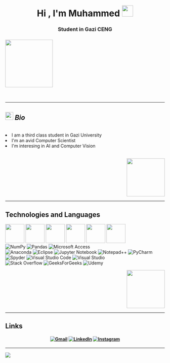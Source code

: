 <h1 align="center"><b>Hi , I'm Muhammed </b><img src="https://media.giphy.com/media/hvRJCLFzcasrR4ia7z/giphy.gif" width="35"></h1>
<h3 align="center"> Student in Gazi CENG</h3>
<h3><img src="https://media.giphy.com/media/v1.Y2lkPTc5MGI3NjExNjU2NTVlNDUyYThmZmNmZTIxYmE0YzBlOWVmNzNlODcwZDliOTA3MyZjdD1z/QTfX9Ejfra3ZmNxh6B/giphy.gif" width="150px">
</h3>
<br>
<hr>
 <h2><img src="https://media.giphy.com/media/XSmHWLpvdycR6xukzC/giphy.gif" width="25px"><i> Bio </i></h2>
<br>
<li> I am a third class  student  in Gazi University</li>
<li> I'm an avid Computer Scientist</li>
<li>I'm interesing in AI and Computer Vision </li>
<br>
<p align="right"><img src="https://media.giphy.com/media/IeRdg7gLkfK1ly2mFU/giphy.gif" width="120px"></p>
<hr>
<h2>Technologies and Languages</h2>
<p>	


 <img src="https://user-images.githubusercontent.com/103220416/222140931-e0397636-c583-45e3-bf38-d662ac004b22.png" width="60px"> <img src="https://user-images.githubusercontent.com/103220416/222141080-7c62e2db-9932-4cbe-b216-9e110b14c8b7.png" width="60px"> <img src="https://user-images.githubusercontent.com/103220416/222141156-a8fd446b-97f6-4d50-874e-c188d5fc5dfe.png" width="60px">   <img src="https://user-images.githubusercontent.com/103220416/222141459-60d8ef73-8029-4dd8-8df2-7fcc8695209c.png" width="60px"> <img src="https://user-images.githubusercontent.com/103220416/222142796-a20435b4-126e-4694-a7ff-ab6d701284c0.png" width="60px"> <img src="https://user-images.githubusercontent.com/103220416/222143101-6efa2213-8e6a-4e87-912a-d7aef623536c.png" width="60px">
 <br>
![NumPy](https://img.shields.io/badge/numpy-%23013243.svg?style=for-the-badge&logo=numpy&logoColor=white) ![Pandas](https://img.shields.io/badge/pandas-%23150458.svg?style=for-the-badge&logo=pandas&logoColor=white) ![Microsoft Access](https://img.shields.io/badge/Microsoft_Access-A4373A?style=for-the-badge&logo=microsoft-access&logoColor=white)
 <br> ![Anaconda](https://img.shields.io/badge/Anaconda-%2344A833.svg?style=for-the-badge&logo=anaconda&logoColor=white) ![Eclipse](https://img.shields.io/badge/Eclipse-FE7A16.svg?style=for-the-badge&logo=Eclipse&logoColor=white) ![Jupyter Notebook](https://img.shields.io/badge/jupyter-%23FA0F00.svg?style=for-the-badge&logo=jupyter&logoColor=white) ![Notepad++](https://img.shields.io/badge/Notepad++-90E59A.svg?style=for-the-badge&logo=notepad%2b%2b&logoColor=black) ![PyCharm](https://img.shields.io/badge/pycharm-143?style=for-the-badge&logo=pycharm&logoColor=black&color=black&labelColor=green) ![Spyder](https://img.shields.io/badge/Spyder-838485?style=for-the-badge&logo=spyder%20ide&logoColor=maroon) ![Visual Studio Code](https://img.shields.io/badge/Visual%20Studio%20Code-0078d7.svg?style=for-the-badge&logo=visual-studio-code&logoColor=white) ![Visual Studio](https://img.shields.io/badge/Visual%20Studio-5C2D91.svg?style=for-the-badge&logo=visual-studio&logoColor=white) 
 <br> ![Stack Overflow](https://img.shields.io/badge/-Stackoverflow-FE7A16?style=for-the-badge&logo=stack-overflow&logoColor=white) ![GeeksForGeeks](https://img.shields.io/badge/GeeksforGeeks-gray?style=for-the-badge&logo=geeksforgeeks&logoColor=35914c) ![Udemy](https://img.shields.io/badge/Udemy-A435F0?style=for-the-badge&logo=Udemy&logoColor=white)



</p>
<p align="right"><img src="https://media.giphy.com/media/lr1QZ7prMwwkqSSVLa/giphy.gif" width="120px">
</p>
<hr>
<h2>Links</h2>
<h4 align="center">
  
  <a href="mailto:6ncafertasdelen@gmail.com" target="_blank">![Gmail](https://img.shields.io/badge/mail-D14836?style=for-the-badge&logo=gmail&logoColor=white&labelColor=black&color=black)</a>
  <a href="https://www.linkedin.com/in/muhammed-ta%C5%9Fdelen-029170229/" target="_blank">![LinkedIn](https://img.shields.io/badge/Muhammed_Cafer_Tasdelen-%230077B5.svg?style=for-the-badge&logo=linkedin&logoColor=white)</a>
  <a href="https://www.instagram.com/mcafertasdelen/" target="_blank">![Instagram](https://img.shields.io/badge/mcafertasdelen-%23E4405F.svg?style=for-the-badge&logo=Instagram&logoColor=black)</a>
</h4>
<hr>
<p>
  
  ![](https://komarev.com/ghpvc/?username=MCTasdelen&color=orange&style=for-the-badge&label=Views)
</p>
